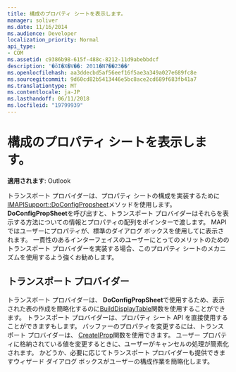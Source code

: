 ```yaml
---
title: 構成のプロパティ シートを表示します。
manager: soliver
ms.date: 11/16/2014
ms.audience: Developer
localization_priority: Normal
api_type:
- COM
ms.assetid: c9386b98-615f-488c-8212-11d9abebbdcf
description: '�ŏI�X�V��: 2011�N7��23��'
ms.openlocfilehash: aa3ddecbd5af56eef16f5ae3a349a027e689fc8e
ms.sourcegitcommit: 9d60cd82b5413446e5bc8ace2cd689f683fb41a7
ms.translationtype: MT
ms.contentlocale: ja-JP
ms.lasthandoff: 06/11/2018
ms.locfileid: "19799939"
---
```

# <a name="displaying-configuration-property-sheets"></a>構成のプロパティ シートを表示します。

**適用されます**: Outlook 
  
トランスポート プロバイダーは、プロパティ シートの構成を実装するために[IMAPISupport::DoConfigPropsheet](imapisupport-doconfigpropsheet.md)メソッドを使用します。 **DoConfigPropSheet**を呼び出すと、トランスポート プロバイダーはそれらを表示する方法についての情報とプロパティの配列をポインターで渡します。 MAPI ではユーザーにプロパティが、標準のダイアログ ボックスを使用してに表示されます。 一貫性のあるインターフェイスのユーザーにとってのメリットのためのトランスポート プロバイダーを実装する場合、このプロパティ シートのメカニズムを使用するよう強くお勧めします。
  
## <a name="transport-providers"></a>トランスポート プロバイダー

トランスポート プロバイダーは、 **DoConfigPropSheet**で使用するため、表示された表の作成を簡略化するのに[BuildDisplayTable](builddisplaytable.md)関数を使用することができます。 トランスポート プロバイダーは、プロパティ シート API を直接使用することができますもします。 バッファーのプロパティを変更するには、トランスポート プロバイダーは、 [CreateIProp](createiprop.md)関数を使用できます。 ユーザー プロパティに格納されている値を変更するときに、ユーザーがキャンセルの処理が簡素化されます。 かどうか、必要に応じてトランスポート プロバイダーも提供できますウィザード ダイアログ ボックスがユーザーの構成作業を簡略化します。 
  

